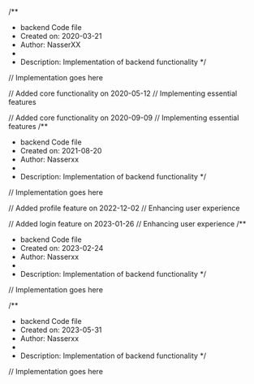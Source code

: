 /**
 * backend Code file
 * Created on: 2020-03-21
 * Author: NasserXX
 *
 * Description: Implementation of backend functionality
 */
 
// Implementation goes here


// Added core functionality on 2020-05-12
// Implementing essential features

// Added core functionality on 2020-09-09
// Implementing essential features
/**
 * backend Code file
 * Created on: 2021-08-20
 * Author: Nasserxx
 *
 * Description: Implementation of backend functionality
 */
 
// Implementation goes here


// Added profile feature on 2022-12-02
// Enhancing user experience

// Added login feature on 2023-01-26
// Enhancing user experience
/**
 * backend Code file
 * Created on: 2023-02-24
 * Author: Nasserxx
 *
 * Description: Implementation of backend functionality
 */
 
// Implementation goes here

/**
 * backend Code file
 * Created on: 2023-05-31
 * Author: Nasserxx
 *
 * Description: Implementation of backend functionality
 */
 
// Implementation goes here

